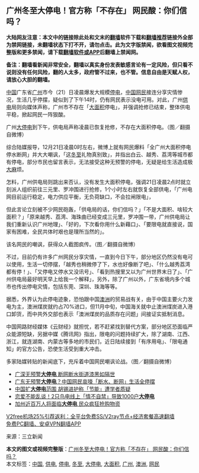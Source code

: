  <h2>广州冬至大停电！官方称「不存在」 网民酸：你们信吗？</h2> <p class="notice"><b>大陆网友注意：本文中的链接除此处和文末的<a href="https://github.com/bannedbook/fanqiang" >翻墙</a>软件下载和<a href="https://github.com/killgcd/justmysocks/blob/master/README.md">翻墙推荐</a>链接外全部为禁网链接，未翻墙状态下打不开，请勿点击。此为文字版禁闻，欲看图文视频完整版和更多禁闻，请下载<a href="https://github.com/bannedbook/fanqiang">翻墙软件或APP</a>后翻墙上禁闻网。</p><p>备注：翻墙看新闻非常安全，翻墙以真实身份发表敏感言论有一定风险，但只看不说则没有任何风险，翻的人太多，政府管不过来，也不管。信息自由是天赋人权，请放心大胆的翻墙。</b></p>  <div class="entry"> <p><span class='wp_keywordlink_affiliate'><a href="https://www.bannedbook.org/" title="中国" target="_blank">中国</a></span>广东省<a href="https://www.bannedbook.org/bnews/tag/%e5%b9%bf%e5%b7%9e/" class="st_tag internal_tag" rel="tag" title="标签 广州 下的日志">广州</a>市今（21）日凌晨爆发大规模<a href="https://www.bannedbook.org/bnews/tag/%E5%81%9C%E7%94%B5/" class="st_tag internal_tag" rel="tag" title="标签 停电 下的日志">停电</a>，<a href="https://www.bannedbook.org/bnews/tag/%E4%B8%AD%E5%9B%BD/" class="st_tag internal_tag" rel="tag" title="标签 中国 下的日志">中国</a><a href="https://www.bannedbook.org/bnews/tag/%e7%bd%91%e6%b0%91/" class="st_tag internal_tag" rel="tag" title="标签 网民 下的日志">网民</a>接连分享灾情惨况，生活几乎停摆，疑似到了下午14时，仍有网民表示没电可用。对此，广州<a href="https://www.bannedbook.org/bnews/tag/%E4%BE%9B%E7%94%B5/" class="st_tag internal_tag" rel="tag" title="标签 供电 下的日志">供电</a>局则向媒体声称，广州市不存在「<a href="https://www.bannedbook.org/bnews/tag/%E5%A4%A7%E9%9D%A2%E7%A7%AF/" class="st_tag internal_tag" rel="tag" title="标签 大面积 下的日志">大面积</a>停电」，并强调抢修已结束，整体供电平稳，掀起网民一阵狠酸。</p> <p>广州<a href="https://www.bannedbook.org/bnews/tag/%E5%A4%A7%E5%81%9C%E7%94%B5/" class="st_tag internal_tag" rel="tag" title="标签 大停电 下的日志">大停电</a>到下午，供电局声称凌晨已恢复抢修，不存在大面积停电。（图／翻摄自微博）</p> <p>综合陆媒报导，12月21日凌晨0时左右，微博上就有网民爆料「全广州大面积停电停水断网」并大大嘲讽，「这<a href="https://www.bannedbook.org/bnews/tag/%E5%86%AC%E8%87%B3/" class="st_tag internal_tag" rel="tag" title="标签 冬至 下的日志">冬至</a>礼物真别致」，并指出白云、越秀、荔湾等城市都有停电，部分市民也留言表示，无法接受这种无预警的停电，无疑是给生活造成极<span class='wp_keywordlink'><a href="https://www.bannedbook.org/bnews/lifebaike/20181016/1013890.html" title="中国留学生试了一下大麻 结果死在回国路上" target="_blank">大麻</a></span>烦。</p>  <p>怎料，广州供电局则跳出来否认，没有发生大面积停电，强调21日凌晨2点时就立刻派人组织前往三元里、罗冲围进行抢修，1个小时左右就恢复全部供电，「广州电网目前运行稳定，电力供应平衡，无负荷缺口，不会拉闸限电」，</p> <p>但此言论立刻被不少网民砲轰，「供电局的话，你们信吗？」「不是大面积、啥较大面积？」「原来越秀、荔湾、海珠曲已经变成三元里，罗冲围一带，广州供电局让我们重新认识广州地理」、「好的，下次看你用什么新藉口」、「要限电就直接说，国家有困难，全民共体时艰也是理所当然的」。</p> <p>该名网民的嘲讽，获得众人截图疯传。（图／翻摄自微博）</p>  <p>不过，目前仍有许多广州网民分享灾情，一直到今日下午，部分地区仍然没有电可以使用，生活一切停摆，「越秀也稍微停了下，水也好像断了吧」、「什么越秀荔湾都有停！」、「又停电又停水又没讯号」、「看到热搜里又以为广州世界末日了」、「广州供电局最好明天早上给我一个解释」，另外，除了广州以外，广东省境内多个城市也传出停电灾情，包括东莞、深圳、珠海等等。</p> <p>据悉，外界认为此停电迹象，恐怕跟中国<a href="https://www.bannedbook.org/bnews/tag/%e6%be%b3%e6%b4%b2/" class="st_tag internal_tag" rel="tag" title="标签 澳洲 下的日志">澳洲</a>的贸易战有关，由于中国主要火力发电为主，澳洲煤炭就约占70%进口，但11月中旬，中国海关就中止澳洲煤炭进入港口卸货，而中共外交部也表示「澳洲煤炭的品质存在问题」间接证实抵制消息。</p> <p>中国网路财经媒体《云财经》就担忧，若不赶紧找到替代方案，部分地区恐面临严众能源短缺，另据中媒《腾讯网》指出，限电的问题持续扩大，除了湖南、江西、浙江，就连湖南、内蒙古等多地的市民们，近日陆续接到「有序用电」、「限电通知」的官方公告，恐使生活受到重大冲击。</p>  <p>多家陆媒转贴的新闻底下，充斥着中国网民嘲讽论战。（图／翻摄自微博）</p> <ul class='op-related-articles' title='相关阅读'> <li><a href='https://www.bannedbook.org/bnews/headline/20201221/1452260.html' target='_blank'>广深无预警<b>大停电</b> 断网断水街道漆黑如隔世</a></li> <li><a href='https://www.bannedbook.org/bnews/cnnews/20201221/1451921.html' target='_blank'>广东无预警<b>大停电</b>？中国网民哀嚎「断水、断网」生活全停摆</a></li> <li><a href='https://www.bannedbook.org/bnews/headline/20201218/1450380.html' target='_blank'>中国扩<b>大停电</b>范围 胡锡进护称「节能」遭学者质疑</a></li> <li><a href='https://www.bannedbook.org/bnews/funmedia/20200410/1309708.html' target='_blank'>恋爱不能乱谈！2只鸟电线上「情不自禁」导致1000户<b>大停电</b></a></li> <li><a href='https://www.bannedbook.org/bnews/cnnews/20191010/1204477.html' target='_blank'>加州近百万人将面临<b>大停电</b> 民众疯狂抢购物资</a></li> </ul> <p class="texttj"> <a href="https://github.com/bannedbook/fanqiang/wiki/V2ray%E6%9C%BA%E5%9C%BA" target="_blank">V2free机场25%引荐返利：全平台免费SS/V2ray节点+经济套餐高速翻墙</a><br/> <a href="https://github.com/bannedbook/fanqiang/wiki/%E7%A6%81%E9%97%BB%E7%BD%91%E5%AE%89%E5%8D%93%E7%BF%BB%E5%A2%99%E6%96%B0%E9%97%BBAPP" target="_blank">免费PC翻墙、安卓VPN翻墙APP</a></p><p> 来源：三立新闻 </p><a name='sharetosocial'></a>       <div><b>本文的图文或视频完整版</b>：<a href='https://www.bannedbook.org/bnews/cbnews/20201222/1452467.html'>广州冬至大停电！官方称「不存在」 网民酸：你们信吗？</a></div>  </div><!--END ENTRY--> <div class="postfooter"> <div>本文标签：<a href="https://www.bannedbook.org/bnews/tag/%E4%B8%AD%E5%9B%BD/" rel="tag">中国</a>, <a href="https://www.bannedbook.org/bnews/tag/%E4%BE%9B%E7%94%B5/" rel="tag">供电</a>, <a href="https://www.bannedbook.org/bnews/tag/%E5%81%9C%E7%94%B5/" rel="tag">停电</a>, <a href="https://www.bannedbook.org/bnews/tag/%E5%86%AC%E8%87%B3/" rel="tag">冬至</a>, <a href="https://www.bannedbook.org/bnews/tag/%E5%A4%A7%E5%81%9C%E7%94%B5/" rel="tag">大停电</a>, <a href="https://www.bannedbook.org/bnews/tag/%E5%A4%A7%E9%9D%A2%E7%A7%AF/" rel="tag">大面积</a>, <a href="https://www.bannedbook.org/bnews/tag/%e5%b9%bf%e5%b7%9e/" rel="tag">广州</a>, <a href="https://www.bannedbook.org/bnews/tag/%e6%be%b3%e6%b4%b2/" rel="tag">澳洲</a>, <a href="https://www.bannedbook.org/bnews/tag/%e7%bd%91%e6%b0%91/" rel="tag">网民</a></div>  </div><!--END POSTFOOTER--> 